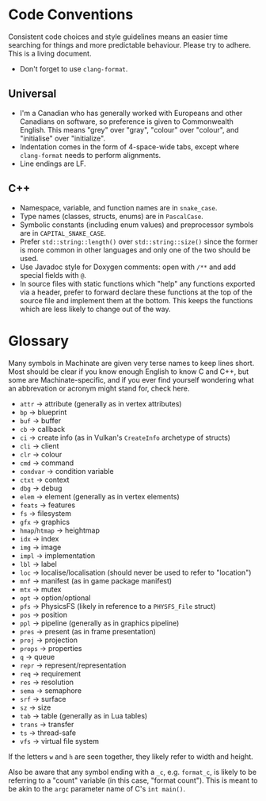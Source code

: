 # Code Conventions

Consistent code choices and style guidelines means an easier time searching for things and more predictable behaviour. Please try to adhere. This is a living document.

- Don't forget to use `clang-format`.

## Universal

- I'm a Canadian who has generally worked with Europeans and other Canadians on software, so preference is given to Commonwealth English. This means "grey" over "gray", "colour" over "colour", and "initialise" over "initialize".
- Indentation comes in the form of 4-space-wide tabs, except where `clang-format` needs to perform alignments.
- Line endings are LF.

## C++

- Namespace, variable, and function names are in `snake_case`.
- Type names (classes, structs, enums) are in `PascalCase`.
- Symbolic constants (including enum values) and preprocessor symbols are in `CAPITAL_SNAKE_CASE`.
- Prefer `std::string::length()` over `std::string::size()` since the former is more common in other languages and only one of the two should be used.
- Use Javadoc style for Doxygen comments: open with `/**` and add special fields with `@`.
- In source files with static functions which "help" any functions exported via a header, prefer to forward declare these functions at the top of the source file and implement them at the bottom. This keeps the functions which are less likely to change out of the way.

# Glossary

Many symbols in Machinate are given very terse names to keep lines short. Most should be clear if you know enough English to know C and C++, but some are Machinate-specific, and if you ever find yourself wondering what an abbrevation or acronym might stand for, check here.

- `attr` -> attribute (generally as in vertex attributes)
- `bp` -> blueprint
- `buf` -> buffer
- `cb` -> callback
- `ci` -> create info (as in Vulkan's `CreateInfo` archetype of structs)
- `cli` -> client
- `clr` -> colour
- `cmd` -> command
- `condvar` -> condition variable
- `ctxt` -> context
- `dbg` -> debug
- `elem` -> element (generally as in vertex elements)
- `feats` -> features
- `fs` -> filesystem
- `gfx` -> graphics
- `hmap`/`htmap` -> heightmap
- `idx` -> index
- `img` -> image
- `impl` -> implementation
- `lbl` -> label
- `loc` -> localise/localisation (should never be used to refer to "location")
- `mnf` -> manifest (as in game package manifest)
- `mtx` -> mutex
- `opt` -> option/optional
- `pfs` -> PhysicsFS (likely in reference to a `PHYSFS_File` struct)
- `pos` -> position
- `ppl` -> pipeline (generally as in graphics pipeline)
- `pres` -> present (as in frame presentation)
- `proj` -> projection
- `props` -> properties
- `q` -> queue
- `repr` -> represent/representation
- `req` -> requirement
- `res` -> resolution
- `sema` -> semaphore
- `srf` -> surface
- `sz` -> size
- `tab` -> table (generally as in Lua tables)
- `trans` -> transfer
- `ts` -> thread-safe
- `vfs` -> virtual file system

If the letters `w` and `h` are seen together, they likely refer to width and height.

Also be aware that any symbol ending with a `_c`, e.g. `format_c`, is likely to be referring to a "count" variable (in this case, "format count"). This is meant to be akin to the `argc` parameter name of C's `int main()`.

